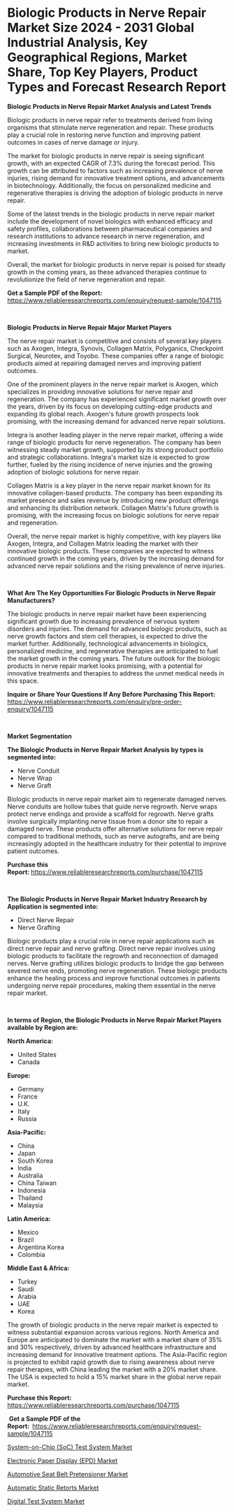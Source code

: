 <p><h1>Biologic Products in Nerve Repair Market Size 2024 - 2031 Global Industrial Analysis, Key Geographical Regions, Market Share, Top Key Players, Product Types and Forecast Research Report</h1></p><p><strong>Biologic Products in Nerve Repair Market Analysis and Latest Trends</strong></p>
<p><p>Biologic products in nerve repair refer to treatments derived from living organisms that stimulate nerve regeneration and repair. These products play a crucial role in restoring nerve function and improving patient outcomes in cases of nerve damage or injury.</p><p>The market for biologic products in nerve repair is seeing significant growth, with an expected CAGR of 7.3% during the forecast period. This growth can be attributed to factors such as increasing prevalence of nerve injuries, rising demand for innovative treatment options, and advancements in biotechnology. Additionally, the focus on personalized medicine and regenerative therapies is driving the adoption of biologic products in nerve repair.</p><p>Some of the latest trends in the biologic products in nerve repair market include the development of novel biologics with enhanced efficacy and safety profiles, collaborations between pharmaceutical companies and research institutions to advance research in nerve regeneration, and increasing investments in R&D activities to bring new biologic products to market.</p><p>Overall, the market for biologic products in nerve repair is poised for steady growth in the coming years, as these advanced therapies continue to revolutionize the field of nerve regeneration and repair.</p></p>
<p><strong>Get a Sample PDF of the Report:&nbsp;</strong> <a href="https://www.reliableresearchreports.com/enquiry/request-sample/1047115">https://www.reliableresearchreports.com/enquiry/request-sample/1047115</a></p>
<p>&nbsp;</p>
<p><strong>Biologic Products in Nerve Repair Major Market Players</strong></p>
<p><p>The nerve repair market is competitive and consists of several key players such as Axogen, Integra, Synovis, Collagen Matrix, Polyganics, Checkpoint Surgical, Neurotex, and Toyobo. These companies offer a range of biologic products aimed at repairing damaged nerves and improving patient outcomes.</p><p>One of the prominent players in the nerve repair market is Axogen, which specializes in providing innovative solutions for nerve repair and regeneration. The company has experienced significant market growth over the years, driven by its focus on developing cutting-edge products and expanding its global reach. Axogen's future growth prospects look promising, with the increasing demand for advanced nerve repair solutions.</p><p>Integra is another leading player in the nerve repair market, offering a wide range of biologic products for nerve regeneration. The company has been witnessing steady market growth, supported by its strong product portfolio and strategic collaborations. Integra's market size is expected to grow further, fueled by the rising incidence of nerve injuries and the growing adoption of biologic solutions for nerve repair.</p><p>Collagen Matrix is a key player in the nerve repair market known for its innovative collagen-based products. The company has been expanding its market presence and sales revenue by introducing new product offerings and enhancing its distribution network. Collagen Matrix's future growth is promising, with the increasing focus on biologic solutions for nerve repair and regeneration.</p><p>Overall, the nerve repair market is highly competitive, with key players like Axogen, Integra, and Collagen Matrix leading the market with their innovative biologic products. These companies are expected to witness continued growth in the coming years, driven by the increasing demand for advanced nerve repair solutions and the rising prevalence of nerve injuries.</p></p>
<p>&nbsp;</p>
<p><strong>What Are The Key Opportunities For Biologic Products in Nerve Repair Manufacturers?</strong></p>
<p><p>The biologic products in nerve repair market have been experiencing significant growth due to increasing prevalence of nervous system disorders and injuries. The demand for advanced biologic products, such as nerve growth factors and stem cell therapies, is expected to drive the market further. Additionally, technological advancements in biologics, personalized medicine, and regenerative therapies are anticipated to fuel the market growth in the coming years. The future outlook for the biologic products in nerve repair market looks promising, with a potential for innovative treatments and therapies to address the unmet medical needs in this space.</p></p>
<p><strong>Inquire or Share Your Questions If Any Before Purchasing This Report:</strong> <a href="https://www.reliableresearchreports.com/enquiry/pre-order-enquiry/1047115">https://www.reliableresearchreports.com/enquiry/pre-order-enquiry/1047115</a></p>
<p>&nbsp;</p>
<p><strong>Market Segmentation</strong></p>
<p><strong>The Biologic Products in Nerve Repair Market Analysis by types is segmented into:</strong></p>
<p><ul><li>Nerve Conduit</li><li>Nerve Wrap</li><li>Nerve Graft</li></ul></p>
<p><p>Biologic products in nerve repair market aim to regenerate damaged nerves. Nerve conduits are hollow tubes that guide nerve regrowth. Nerve wraps protect nerve endings and provide a scaffold for regrowth. Nerve grafts involve surgically implanting nerve tissue from a donor site to repair a damaged nerve. These products offer alternative solutions for nerve repair compared to traditional methods, such as nerve autografts, and are being increasingly adopted in the healthcare industry for their potential to improve patient outcomes.</p></p>
<p><strong>Purchase this Report:&nbsp;</strong><a href="https://www.reliableresearchreports.com/purchase/1047115">https://www.reliableresearchreports.com/purchase/1047115</a></p>
<p>&nbsp;</p>
<p><strong>The Biologic Products in Nerve Repair Market Industry Research by Application is segmented into:</strong></p>
<p><ul><li>Direct Nerve Repair</li><li>Nerve Grafting</li></ul></p>
<p><p>Biologic products play a crucial role in nerve repair applications such as direct nerve repair and nerve grafting. Direct nerve repair involves using biologic products to facilitate the regrowth and reconnection of damaged nerves. Nerve grafting utilizes biologic products to bridge the gap between severed nerve ends, promoting nerve regeneration. These biologic products enhance the healing process and improve functional outcomes in patients undergoing nerve repair procedures, making them essential in the nerve repair market.</p></p>
<p>&nbsp;</p>
<p><strong>In terms of Region, the Biologic Products in Nerve Repair Market Players available by Region are:</strong></p>
<p>
    <p> <strong> North America: </strong>
        <ul>
            <li>United States</li>
            <li>Canada</li>
        </ul>
        </p> 
    <p> <strong> Europe: </strong>
        <ul>
            <li>Germany</li>
            <li>France</li>
            <li>U.K.</li>
            <li>Italy</li>
            <li>Russia</li>
        </ul>
        </p> 
    <p> <strong> Asia-Pacific: </strong>
        <ul>
            <li>China</li>
            <li>Japan</li>
            <li>South Korea</li>
            <li>India</li>
            <li>Australia</li>
            <li>China Taiwan</li>
            <li>Indonesia</li>
            <li>Thailand</li>
            <li>Malaysia</li>
        </ul>
        </p> 
    <p> <strong> Latin America: </strong>
        <ul>
            <li>Mexico</li>
            <li>Brazil</li>
            <li>Argentina Korea</li>
            <li>Colombia</li>
        </ul>
        </p> 
    <p> <strong> Middle East & Africa: </strong>
        <ul>
            <li>Turkey</li>
            <li>Saudi</li>
            <li>Arabia</li>
            <li>UAE</li>
            <li>Korea</li>
        </ul>
    </p>
    </p>
<p><p>The growth of biologic products in the nerve repair market is expected to witness substantial expansion across various regions. North America and Europe are anticipated to dominate the market with a market share of 35% and 30% respectively, driven by advanced healthcare infrastructure and increasing demand for innovative treatment options. The Asia-Pacific region is projected to exhibit rapid growth due to rising awareness about nerve repair therapies, with China leading the market with a 20% market share. The USA is expected to hold a 15% market share in the global nerve repair market.</p></p>
<p><strong>Purchase this Report: </strong><a href="https://www.reliableresearchreports.com/purchase/1047115">https://www.reliableresearchreports.com/purchase/1047115</a></p>
<p>&nbsp;<strong>Get a Sample PDF of the Report:&nbsp;&nbsp;</strong><a href="https://www.reliableresearchreports.com/enquiry/request-sample/1047115">https://www.reliableresearchreports.com/enquiry/request-sample/1047115</a></p>
<p><strong></strong></p>
<p><p><a href="https://medium.com/@anthonybryant71/system-on-chip-soc-test-system-market-size-reveals-the-best-marketing-channels-in-global-industry-3f266b606fad">System-on-Chip (SoC) Test System Market</a></p><p><a href="https://github.com/moyahfrancoestellec51j635wcx/Market-Research-Report-List-1/blob/main/electronic-paper-display-epd-market.md">Electronic Paper Display (EPD) Market</a></p><p><a href="https://github.com/lbird53714/Market-Research-Report-List-3/blob/main/automotive-seat-belt-pretensioner-market.md">Automotive Seat Belt Pretensioner Market</a></p><p><a href="https://medium.com/@anthonybryant71/automatic-static-retorts-market-insights-into-market-cagr-market-trends-and-growth-strategies-476399366a56">Automatic Static Retorts Market</a></p><p><a href="https://medium.com/@anthonybryant71/digital-test-system-market-research-report-its-history-and-forecast-2024-to-2031-3ae756aa72c5">Digital Test System Market</a></p></p>
